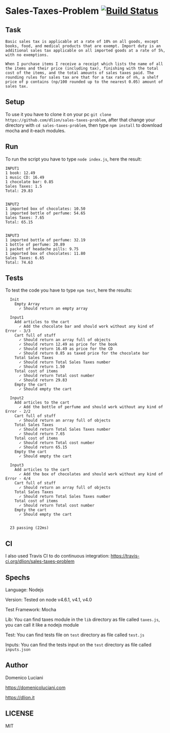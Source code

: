 # Sales-Taxes-Problem [![Build Status](https://travis-ci.org/dlion/sales-taxes-problem.svg?branch=master)](https://travis-ci.org/dlion/sales-taxes-problem)

## Task

```
Basic sales tax is applicable at a rate of 10% on all goods, except books, food, and medical products that are exempt. Import duty is an additional sales tax applicable on all imported goods at a rate of 5%, with no exemptions.

When I purchase items I receive a receipt which lists the name of all the items and their price (including tax), finishing with the total cost of the items, and the total amounts of sales taxes paid. The rounding rules for sales tax are that for a tax rate of n%, a shelf price of p contains (np/100 rounded up to the nearest 0.05) amount of sales tax.
```

## Setup

To use it you have to clone it on your pc 
`git clone https://github.com/dlion/sales-taxes-problem`, after that change your directory with 
`cd sales-taxes-problem`,
then type `npm install` to download mocha and it-each modules.

## Run
To run the script you have to type `node index.js`, here the result:

```
INPUT1
1 book: 12.49
1 music CD: 16.49
1 chocolate bar: 0.85
Sales Taxes: 1.5
Total: 29.83


INPUT2
1 imported box of chocolates: 10.50
1 imported bottle of perfume: 54.65
Sales Taxes: 7.65
Total: 65.15


INPUT3
1 imported bottle of perfume: 32.19
1 bottle of perfume: 20.89
1 packet of headache pills: 9.75
1 imported box of chocolates: 11.80
Sales Taxes: 6.65
Total: 74.63
```
## Tests
To test the code you have to type `npm test`, here the results:
```
  Init
    Empty Array
      ✓ Should return an empty array

  Input1
    Add articles to the cart
      ✓ Add the chocolate bar and should work without any kind of Error - 3/3
    Cart full of stuff
      ✓ Should return an array full of objects
      ✓ Should return 12.49 as price for the book
      ✓ Should return 16.49 as price for the CD
      ✓ Should return 0.85 as taxed price for the chocolate bar
    Total Sales Taxes
      ✓ Should return Total Sales Taxes number
      ✓ Should return 1.50
    Total cost of items
      ✓ Should return Total cost number
      ✓ Should return 29.83
    Empty the cart
      ✓ Should empty the cart

  Input2
    Add articles to the cart
      ✓ Add the bottle of perfume and should work without any kind of Error - 2/2
    Cart full of stuff
      ✓ Should return an array full of objects
    Total Sales Taxes
      ✓ Should return Total Sales Taxes number
      ✓ Should return 7.65
    Total cost of items
      ✓ Should return Total cost number
      ✓ Should return 65.15
    Empty the cart
      ✓ Should empty the cart

  Input3
    Add articles to the cart
      ✓ Add the box of chocolates and should work without any kind of Error - 4/4
    Cart full of stuff
      ✓ Should return an array full of objects
    Total Sales Taxes
      ✓ Should return Total Sales Taxes number
    Total cost of items
      ✓ Should return Total cost number
    Empty the cart
      ✓ Should empty the cart


  23 passing (22ms)
```

## CI
I also used Travis CI to do continuous integration: https://travis-ci.org/dlion/sales-taxes-problem 

## Spechs

Language: Nodejs

Version: Tested on node v4.6.1, v4.1, v4.0

Test Framework: Mocha

Lib: You can find taxes module in the `lib` directory as file called `taxes.js`, you can call it like a nodejs module

Test: You can find tests file on `test` directory as file called `test.js`

Inputs: You can find the tests input on the `test` directory as file called `inputs.json`

## Author
Domenico Luciani

https://domenicoluciani.com

https://dlion.it

## LICENSE
MIT
